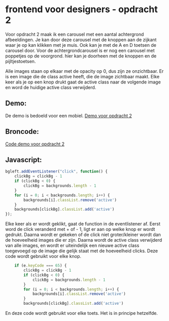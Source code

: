 # frontend voor designers - opdracht 2
Voor opdracht 2 maak ik een carousel met een aantal achtergrond afbeeldingen. Je kan door deze carousel met de knoppen aan de zijkant waar je op kan klikken met je muis. Ook kan je met de A en D toetsen de carousel door.
Voor de achtergrondcarousel is er nog een carousel met poppetjes op de voorgrond. hier kan je doorheen met de knoppen en de pijltjestoetsen.

Alle images staan op elkaar met de opacity op 0, dus zijn ze onzichtbaar. Er is een image die de class active heeft, die de image zichtbaar maakt. Elke keer als je op een knop drukt gaat de active class naar de volgende image en word de huidige active class verwijderd. 
## Demo:
De demo is bedoeld voor een mobiel.
[Demo voor opdracht 2](https://simonderooij.github.io/frontendvoordesigners/opdracht2/V3/opdracht2)
## Broncode:

[Code demo voor opdracht 2](https://github.com/Simonderooij/frontendvoordesigners/tree/master/opdracht2/V3/opdracht2)

## Javascript:

```javascript
bgleft.addEventListener("click", function() {
    clickBg = clickBg - 1 
    if (clickBg < 0) {
        clickBg = backgrounds.length - 1
    }
    for (i = 0; i < backgrounds.length; i++) {
        backgrounds[i].classList.remove('active')
    }
    backgrounds[clickBg].classList.add('active')
});

```
Elke keer als er wordt geklikt, gaat de function in de eventlistener af. Eerst word de click veranderd met + of - 1, ligt er aan op welke knop er wordt gedrukt. Daarna wordt er gekeken of de click niet groter/kleiner wordt dan de hoeveelheid images die er zijn. Daarna wordt de active class verwijderd van alle images, en wordt er uiteindelijk een nieuwe active class toegevoegd op de image die gelijk staat met de hoeveelheid clicks. Deze code wordt gebruikt voor elke knop.
```javascript
    if (e.keyCode === 65) {
        clickBg = clickBg - 1 
        if (clickBg < 0) {
            clickBg = backgrounds.length - 1
        }
        for (i = 0; i < backgrounds.length; i++) {
            backgrounds[i].classList.remove('active')
        }
        backgrounds[clickBg].classList.add('active')
```
En deze code wordt gebruikt voor elke toets. Het is in principe hetzelfde.


